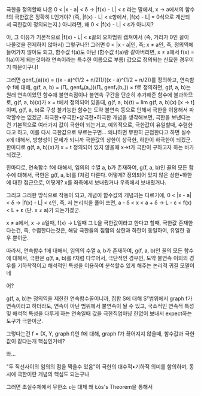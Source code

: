극한을 정의할때 나온 0 < |x - a| < δ → |f(x) - L| < ε 라는 말에서, x → a에서의 함수 f의 극한값은 정확히 L인거야? (즉, |f(x) - L| < ε항에서, |f(x) - L| = 0식으로 계산되서 극한값이 정의되는지.) 아니라면, 왜 0 < |f(x) - L| < ε가 아니지?

아, 그 이유가 기본적으로 |f(x) - L| < ε꼴의 오차범위 캡쳐여서 (즉, 거리가 0인 꼴이 나올것을 전제하지 않아서) 그렇구나?! 그러면 0 < |x - a|인, 즉; x ≠ a인, 즉, 정의역에 들어가지 않아도 되고, 함수값 f(a)도 아닌 (함수값 f(a)랑 같아버리면, x ≠ a에서 f(x) = f(a)이게 되는것이라 연속이라는 특수한 이름으로 부름) 값으로 정의되는 신묘한 경우이기 때문이구나!

그러면 genfₙ(a)(x) = ((x - a)^(1/2 + n/2))/((x - a)^(1/2 + n/2))를 정의하고, 연속함수 f에 대해, g(f, a, b) = (Πₙ genf₀(aₙ))(Πₙ genf₁(bₙ)) × f로 정의하면, g(f, a, b)는 원래 연속이었던 함수애 불연속점이나 불연속 구간을 단순히 추가해준 함수에 불과하므로, g(f, a, b)(x)가 x = t에서 정의되어 있을때, g(f, a, b)(t) = lim g(f, a, b)(x) [x → t]이며, g(f, a, b)로 구성 불가능한 함수는 도약 불연속 등으로 인해서 극한을 이용해서 파악할수는 없겠군.
좌극한•우극한•상극한•하극한 개념을 생각해보면, 극한을 보낸다는건 기본적으로 여러가지 값이 극한이 되는거고, 예외적으로, 극한값이 유일할때, 수렴한다고 하고, 이를 다시 극한값으로 부르는구먼...
왜냐하면 무한히 근접한다고 하면 실수 x에 대해서, 방향성이 문제가 되니까 극한값의 상한이 상극한, 하한이 하극한이 되겠군. 한마디로 g(f, a, b)(x)가 x = t 정의되어 있지 않을때 x→t가 극한이 구하고자 하는 바가 되겠군.

한마디로, 연속함수 f에 대해서, 임의의 수열 a, b가 존재하여, g(f, a, b)인 꼴의 모든 함수에 대해서, 극한은 g(f, a, b)를 f처럼 다룬다. 어떻게? 정의되어 있지 않은 상한•하한에 대한 접근으로, 어떻게? x를 좌측에서 보내줬거나 우측에서 보내줬거나.

그리고 그러한 방식으로 작동이 되고, 개념이 함수값의 개념과는 다르기에, 0 < |x - a| < δ → |f(x) - L| < ε인, 즉, 저 논리식을 풀어 쓰면, a - δ < x < a + δ → L - ε < f(x) < L + ε (단. x ≠ a)가 되는거겠군.

x ≠ a에서, x → a일때, f(x) → L일때 그 L을 극한값이라고 한다고 할때, 극한값 존재한다는건, 즉, 수렴한다는것은, 해당 극한들의 집합의 상한과 하한이 동일하여, 유일한 경우 뿐이군.

따라서, 연속함수 f에 대해서, 임의의 수열 a, b가 존재하여, g(f, a, b)인 꼴의 모든 함수에 대해서, 극한은 g(f, a, b)를 f처럼 다루어서, 극단적인 경우인, 도약 불연속 이외의 경우를 기하학적이고 해석적인 특성을 이용하여 분석할수 있게 해주는 논리적 귀결 모델이네

어?

g(f, a, b)는 정의역을 제한한 연속함수꼴이니까, 집합 S에 대해 S²범위에서 graph f가 연속이라고 하더라도, 연속이 아닌 범위에서 불연속이 될 수 있고, 국소적인 연속적 특성 및 해석적 특성을 다루게 하는 연속일때 값을 극한직업마냥 한없이 보내서 expect하는 도구가 극한이군.

그렇다는건 f = (X, Y, graph f)인 f에 대해, graph f가 끊어지지 않을때, 함수값과 극한값이 같댜는개 핵심인거네?

와...

"두 직선사이의 임의의 점을 찍을수 있음"이 극한의 대수적•기하적 의미를 함의하며, 동시에 극한이란 개념의 핵심도 되는구나

그러면 초실수체에서 무한소 `ε`는 대체 왜 Łòs's Theorem을 통해서 